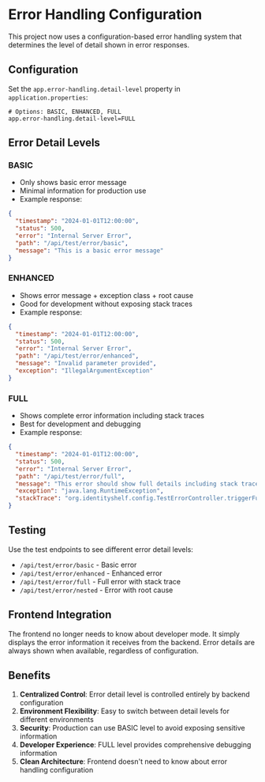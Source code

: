 # Error Handling Configuration

This project now uses a configuration-based error handling system that determines the level of detail shown in error responses.

## Configuration

Set the `app.error-handling.detail-level` property in `application.properties`:

```properties
# Options: BASIC, ENHANCED, FULL
app.error-handling.detail-level=FULL
```

## Error Detail Levels

### BASIC
- Only shows basic error message
- Minimal information for production use
- Example response:
```json
{
  "timestamp": "2024-01-01T12:00:00",
  "status": 500,
  "error": "Internal Server Error",
  "path": "/api/test/error/basic",
  "message": "This is a basic error message"
}
```

### ENHANCED
- Shows error message + exception class + root cause
- Good for development without exposing stack traces
- Example response:
```json
{
  "timestamp": "2024-01-01T12:00:00",
  "status": 500,
  "error": "Internal Server Error",
  "path": "/api/test/error/enhanced",
  "message": "Invalid parameter provided",
  "exception": "IllegalArgumentException"
}
```

### FULL
- Shows complete error information including stack traces
- Best for development and debugging
- Example response:
```json
{
  "timestamp": "2024-01-01T12:00:00",
  "status": 500,
  "error": "Internal Server Error",
  "path": "/api/test/error/full",
  "message": "This error should show full details including stack trace",
  "exception": "java.lang.RuntimeException",
  "stackTrace": "org.identityshelf.config.TestErrorController.triggerFullError(TestErrorController.java:25)\n..."
}
```

## Testing

Use the test endpoints to see different error detail levels:

- `/api/test/error/basic` - Basic error
- `/api/test/error/enhanced` - Enhanced error
- `/api/test/error/full` - Full error with stack trace
- `/api/test/error/nested` - Error with root cause

## Frontend Integration

The frontend no longer needs to know about developer mode. It simply displays the error information it receives from the backend. Error details are always shown when available, regardless of configuration.

## Benefits

1. **Centralized Control**: Error detail level is controlled entirely by backend configuration
2. **Environment Flexibility**: Easy to switch between detail levels for different environments
3. **Security**: Production can use BASIC level to avoid exposing sensitive information
4. **Developer Experience**: FULL level provides comprehensive debugging information
5. **Clean Architecture**: Frontend doesn't need to know about error handling configuration

